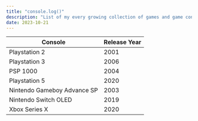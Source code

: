 ```yaml
---
title: "console.log()"
description: "List of my every growing collection of games and game consoles."
date: 2023-10-21
---
```



| Console                     | Release Year |
| --------------------------- | ------------ |
| Playstation 2               | 2001         |
| Playstation 3               | 2006         |
| PSP 1000                    | 2004         |
| Playstation 5               | 2020         |
| Nintendo Gameboy Advance SP | 2003         |
| Nintendo Switch OLED        | 2019         |
| Xbox Series X               | 2020         |

